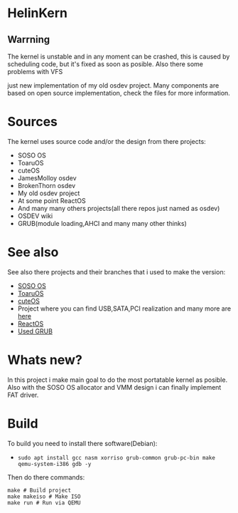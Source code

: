# HelinKern
## Warrning
The kernel is unstable and in any moment can be crashed, this is caused by scheduling code, but it's fixed as soon as posible. Also there some problems with VFS

just new implementation of my old osdev project. Many components are based on open source implementation, check the files for more information.
# Sources
The kernel uses source code and/or the design from there projects:
- SOSO OS
- ToaruOS
- cuteOS
- JamesMolloy osdev
- BrokenThorn osdev
- My old osdev project
- At some point ReactOS
- And many many others projects(all there repos just named as osdev)
- OSDEV wiki
- GRUB(module loading,AHCI and many many other thinks)
# See also
See also there projects and their branches that i used to make the version:
- [SOSO OS](https://github.com/ozkl/soso)
- [ToaruOS](https://github.com/klange/toaruos/tree/toaru-1.x)
- [cuteOS](https://github.com/a-darwish/cuteOS)
- Project where you can find USB,SATA,PCI realization and many more are [here](https://github.com/pdoane/osdev)
- [ReactOS](https://github.com/reactos/reactos)
- [Used GRUB](https://github.com/rhboot/grub2)
# Whats new?
In this project i make main goal to do the most portatable kernel as posible. Also with the SOSO OS allocator and VMM design i can finally implement FAT driver.
# Build
To build you need to install there software(Debian):
- `sudo apt install gcc nasm xorriso grub-common grub-pc-bin make qemu-system-i386 gdb -y`

Then do there commands:
```console
make # Build project
make makeiso # Make ISO
make run # Run via QEMU
```
